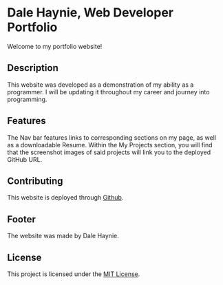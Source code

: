 # Dale Haynie, Web Developer Portfolio

Welcome to my portfolio website! 

## Description

This website was developed as a demonstration of my ability as a programmer. I will be updating it throughout my career and journey into programming.

## Features

The Nav bar features links to corresponding sections on my page, as well as a downloadable Resume. Within the My Projects section, you will find that the screenshot images of said projects will link you to the deployed GitHub URL.

## Contributing

This website is deployed through [Github](https://daleray1231.github.io/professional_portfolio/).  

## Footer

The website was made by Dale Haynie.

## License

This project is licensed under the [MIT License](LICENSE).
